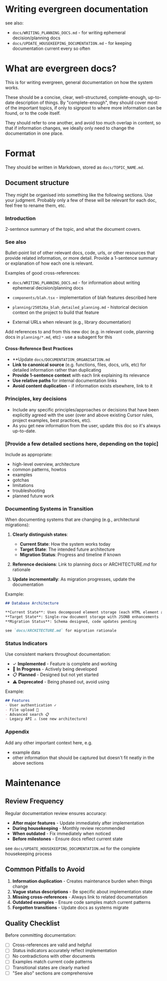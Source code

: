 # Writing evergreen documentation

see also: 
- `docs/WRITING_PLANNING_DOCS.md` - for writing ephemeral decision/planning docs
- `docs/UPDATE_HOUSEKEEPING_DOCUMENTATION.md` - for keeping documentation current every so often


# What are evergreen docs?

This is for writing evergreen, general documentation on how the system works.

These should be a concise, clear, well-structured, complete-enough, up-to-date description of things. By "complete-enough", they should cover most of the important topics, if only to signpost to where more information can be found, or to the code itself.

They should refer to one another, and avoid too much overlap in content, so that if information changes, we ideally only need to change the documentation in one place.


# Format

They should be written in Markdown, stored as `docs/TOPIC_NAME.md`.


## Document structure

They might be organised into something like the following sections. Use your judgment. Probably only a few of these will be relevant for each doc, feel free to rename them, etc.


### Introduction

2-sentence summary of the topic, and what the document covers.

### See also

Bullet-point list of other relevant docs, code, urls, or other resources that provide related information, or more detail. Provide a 1-sentence summary or explanation of how each one is relevant. 

Examples of good cross-references:
- `docs/WRITING_PLANNING_DOCS.md` - for information about writing ephemeral decision/planning docs
- `components/blah.tsx` - implementation of blah features described here
- `planning/250526a_blah_detailed_planning.md` - historical decision context on the project to build that feature

- External URLs when relevant (e.g., library documentation)

Add references to and from this new doc (e.g. in relevant code, planning docs in `planning/*.md`, etc) - use a subagent for this

#### Cross-Reference Best Practices

- **Update `docs/DOCUMENTATION_ORGANISATION.md`
- **Link to canonical source** (e.g. functions, files, docs, urls, etc) for detailed information rather than duplicating
- **Provide 1-sentence context** with each link explaining its relevance
- **Use relative paths** for internal documentation links
- **Avoid content duplication** - if information exists elsewhere, link to it


### Principles, key decisions

- Include any specific principles/approaches or decisions that have been explicitly agreed with the user (over and above existing Cursor rules, project examples, best practices, etc).
- As you get new information from the user, update this doc so it's always up-to-date.

### [Provide a few detailed sections here, depending on the topic]

Include as appropriate:
- high-level overview, architecture
- common patterns, howtos
- examples
- gotchas
- limitations
- troubleshooting
- planned future work


### Documenting Systems in Transition

When documenting systems that are changing (e.g., architectural migrations):

1. **Clearly distinguish states**:
   - **Current State**: How the system works today
   - **Target State**: The intended future architecture
   - **Migration Status**: Progress and timeline if known

2. **Reference decisions**: Link to planning docs or ARCHITECTURE.md for rationale

3. **Update incrementally**: As migration progresses, update the documentation

Example:
```markdown
## Database Architecture

**Current State**: Uses decomposed element storage (each HTML element as a row)
**Target State**: Single-row document storage with JSONB enhancements
**Migration Status**: Schema designed, code updates pending

see `docs/ARCHITECTURE.md` for migration rationale
```


### Status Indicators

Use consistent markers throughout documentation:
- ✓ **Implemented** - Feature is complete and working
- 🚧 **In Progress** - Actively being developed
- 📋 **Planned** - Designed but not yet started
- ⚠️ **Deprecated** - Being phased out, avoid using

Example:
```markdown
## Features
- User authentication ✓
- File upload 🚧
- Advanced search 📋
- Legacy API ⚠️ (see new architecture)
```


### Appendix

Add any other important context here, e.g.
- example data
- other information that should be captured but doesn't fit neatly in the above sections


# Maintenance

## Review Frequency

Regular documentation review ensures accuracy:
- **After major features** - Update immediately after implementation
- **During housekeeping** - Monthly review recommended
- **When outdated** - Fix immediately when noticed
- **Before milestones** - Ensure docs reflect current state

see `docs/UPDATE_HOUSEKEEPING_DOCUMENTATION.md` for the complete housekeeping process

## Common Pitfalls to Avoid

1. **Information duplication** - Creates maintenance burden when things change
2. **Vague status descriptions** - Be specific about implementation state
3. **Missing cross-references** - Always link to related documentation
4. **Outdated examples** - Ensure code samples match current patterns
5. **Forgotten transitions** - Update docs as systems migrate

## Quality Checklist

Before committing documentation:
- [ ] Cross-references are valid and helpful
- [ ] Status indicators accurately reflect implementation
- [ ] No contradictions with other documents
- [ ] Examples match current code patterns
- [ ] Transitional states are clearly marked
- [ ] "See also" sections are comprehensive